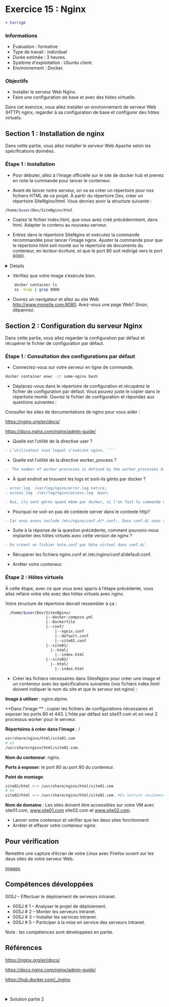 #  Exercice 15 :  Nginx ­
````diff
+ Corrigé
````
### Informations
- Évaluation : formative.
- Type de travail : individuel
- Durée estimée : 3 heures.
- Système d'exploitation : Ubuntu client.
- Environnement : Docker.  

### Objectifs  

- Installer le serveur Web Nginx.
- Faire une configuration de base et avec des hôtes virtuelle.


Dans cet exercice, vous allez installer un environnement de serveur Web (HTTP) nginx, regarder à sa configuration de base et configurer des hôtes virtuels.


## Section 1 : Installation de nginx
Dans cette partie, vous allez installer le serveur Web Apache selon les spécifications données.

### Étape 1 : Installation

- Pour débuter, allez à l’image officielle sur le site de docker hub et prenez en note la commande pour lancer le conteneur.

-	Avant de lancer notre serveur, on va se créer un répertoire pour nos fichiers HTML de ce projet. À partir du répertoire Dev, créer un répertoire SiteNginx/html. Vous devriez avoir la structure suivante :

```bash
/home/$user/Dev/SiteNginx/html
```
- 	Copiez le fichier index.html, que vous avez créé précédemment, dans html. Adapter le contenu au nouveau serveur.

-	Entrez dans le répertoire SiteNginx et exécutez la commande recommandée pour lancer l’image nginx. Ajuster la commande pour que le répertoire html soit monté sur le répertoire de documents du conteneur, en lecteur-écriture, et que le port 80 soit redirigé vers le port 8080.

<details>

```bash
docker run --name some-nginx -p 8080:80 -v "$PWD"/html/:/usr/share/nginx/html/ -d nginx

```

</details>

-	Vérifiez que votre image s’exécute bien.

```bash
    docker container ls
    ss -tnap | grep 8080
```
- Ouvrez un navigateur et allez au site Web http://www.monsite.com:8080.
Avez-vous une page Web? Sinon, dépannez.

## Section 2 : Configuration du serveur Nginx

Dans cette partie, vous allez regarder la configuration par défaut et récupérer le fichier de configuration par défaut.


### Étape 1 : Consultation des configurations par défaut

-	Connectez-vous sur votre serveur en ligne de commande.

```bash
docker container exec -it some-nginx bash
```

-	Déplacez-vous dans le répertoire de configuration et récupérez le fichier de configuration par défaut. Vous pouvez juste le copier dans le répertoire monté. Ouvrez le fichier de configuration et répondez aux questions suivantes :

Consulter les sites de documentations de nginx pour vous aider :

https://nginx.org/en/docs/ 

https://docs.nginx.com/nginx/admin-guide/ 


-	Quelle est l’utilité de la directive user ?  

   ````diff
- L’utilisateur sous lequel s’exécute nginx. ````
````
-	Quelle est l’utilité de la directive worker_process ? 

````diff
-  The number of worker processes is defined by the worker_processes directive in the nginx.conf configuration file and can either be set to a fixed number or configured to adjust automatically to the number of available CPU cores.
````

-	À quel endroit se trouvent les logs et sont-ils gérés par docker ? 
````diff
- error_log  /var/log/nginx/error.log notice;
- access_log  /var/log/nginx/access.log  main;

- Oui, ils sont gérés quand même par docker, si l'on fait la commande docker container logs some-nginx, on les voit.
````

- Pourquoi ne voit-on pas de contexte server dans le contexte http? 

````diff
- Car nous avons include /etc/nginx/conf.d/*.conf;. Dans conf.d/ nous avons le fichier default.conf qui contient le contexte server.
````

- Suite à la réponse de la question précédente, comment pouvons-nous implanter des hôtes virtuels avec cette version de nginx ?

````diff
- En créant un fichier hote.conf par hôte virtuel dans conf.d/.
````

- Récupérer les fichiers nginx.conf et  /etc/nginx/conf.d/default.conf.

- Arrêter votre conteneur.


### Étape 2 : Hôtes virtuels

À cette étape, avec ce que vous avez appris à l’étape précédente, vous allez refaire votre site avec des hôtes virtuels avec nginx. 

Votre structure de répertoire devrait ressembler à ça :


```bash
  /home/$user/Dev/SitesNginx/
                  |--docker-compose.yml
                  |--Dockerfile
                  |--conf/
                      |--ngnix.conf
                      |--default.conf
                      |--site02.conf
                  |--site01/
                    |--html/
                      |--index.html
                  |--site02/
                    |--html/
                      |--index.html
```

- Créer les fichiers nécessaires dans SitesNginx pour créer une image et un conteneur avec les spécifications suivantes (vos fichiers index.html doivent indiquer le nom du site et que le serveur est nginx) :

**Image à utiliser** : nginx:alpine. 

**Dans l’image ** : copier les fichiers de configurations nécessaires et exposer les ports 80 et 443. L’hôte par défaut est site01.com et on veut 2 processus worker pour le serveur.

**Répertoires à créer dans l’image** : /
```bash
usr/share/nginx/html/site01.com 
# et
/usr/share/nginx/html/site02.com.
```

**Nom du conteneur**: nginx.

**Ports à exposer**: le port 80 au port 80 du conteneur.

**Point de montage**: 
```bash
site01/html <-> /usr/share/nginx/html/site01.com 
# et
site02/html <-> /usr/share/nginx/html/site02.com. #En lecture seulement.
```

**Nom de domaine** : Les sites doivent être accessibles sur votre VM avec site01.com, www.site01.com site02.com et www.site02.com.

- Lancer votre conteneur et vérifier que les deux sites fonctionnent.
- Arrêter et effacer votre conteneur nginx.



## Pour vérification

Remettre une capture d’écran de votre Linux avec Firefox ouvert sur les deux sites de votre serveur Web.

[images](images/VerificationEx14.png)

## Compétences développées

00SJ – Effectuer le déploiement de serveurs intranet. 	
- 00SJ # 1 – Analyser le projet de déploiement.
- 00SJ # 2 – Monter les serveurs intranet.
- 00SJ # 3 – Installer les services intranet.
- 00SJ # 5 – Participer à la mise en service des serveurs intranet.


Note : les compétences sont développées en partie.

## Références

https://nginx.org/en/docs/ 

https://docs.nginx.com/nginx/admin-guide/ 

https://hub.docker.com/_/nginx 

­<details>
<summary>Solution partie 2</summary>

### docker-compose.yml

```bash
version: "3.2"

services:
    nginx:
        build: 
            context: .
        ports:
            - "80:80"
        volumes:
                - ./site01/html:/usr/share/nginx/html/site01.com
                - ./site02/html:/usr/share/nginx/html/site02.com
```
### Dockerfile

```bash
# Creer une image pour notre serveur nginx

FROM nginx:alpine
# Utilise la derniere image

RUN mkdir -p /usr/share/nginx/html/site01.com
# Ajoute le repertoire pour site01

RUN mkdir -p /usr/share/nginx/html/site02.com
# Ajoute le repertoire pour site02

EXPOSE 80 443
# Exposer les ports 80 et 443

WORKDIR /etc/nginx/
# Change dans le repertoire de configuration

COPY conf/nginx.conf nginx.conf
# Remplacer nginx.conf par le mien

COPY conf/default.conf conf.d/default.conf
# Remplacer default.conf par le mien, pour site01.com

COPY conf/site02.conf conf.d/site02.conf
# Copier le fichier de configuration pour site02.com
```

### nginx.conf
```bash
user  nginx;
worker_processes  2;

error_log  /var/log/nginx/error.log notice;
pid        /var/run/nginx.pid;


events {
    worker_connections  1024;
}


http {
    include       /etc/nginx/mime.types;
    default_type  application/octet-stream;

    log_format  main  '$remote_addr - $remote_user [$time_local] "$request" '
                      '$status $body_bytes_sent "$http_referer" '
                      '"$http_user_agent" "$http_x_forwarded_for"';

    access_log  /var/log/nginx/access.log  main;

    sendfile        on;
    #tcp_nopush     on;

    keepalive_timeout  65;

    #gzip  on;

    include /etc/nginx/conf.d/*.conf;
}

```

### default.conf
```bash
server {
    listen       80;
    listen  [::]:80;
    server_name site01.com www.site01.com;

    #charset koi8-r;
    #access_log  /var/log/nginx/host.access.log  main;

    location / {
        root   /usr/share/nginx/html/site01.com;
        index  index.html index.htm;
    }

    #error_page  404              /404.html;

    # redirect server error pages to the static page /50x.html
    #
    error_page   500 502 503 504  /50x.html;
    location = /50x.html {
        root   /usr/share/nginx/html;
    }

    # proxy the PHP scripts to Apache listening on 127.0.0.1:80
    #
    #location ~ \.php$ {
    #    proxy_pass   http://127.0.0.1;
    #}

    # pass the PHP scripts to FastCGI server listening on 127.0.0.1:9000
    #
    #location ~ \.php$ {
    #    root           html;
    #    fastcgi_pass   127.0.0.1:9000;
    #    fastcgi_index  index.php;
    #    fastcgi_param  SCRIPT_FILENAME  /scripts$fastcgi_script_name;
    #    include        fastcgi_params;
    #}

    # deny access to .htaccess files, if Apache's document root
    # concurs with nginx's one
    #
    #location ~ /\.ht {
    #    deny  all;
    #}
}
```

### site02.conf
```bash
server {
    listen       80;
    listen  [::]:80;
    server_name  site02.com www.site02.com;

    #charset koi8-r;
    #access_log  /var/log/nginx/host.access.log  main;

    location / {
        root   /usr/share/nginx/html/site02.com;
        index  index.html index.htm;
    }

    #error_page  404              /404.html;

    # redirect server error pages to the static page /50x.html
    #
    error_page   500 502 503 504  /50x.html;
    location = /50x.html {
        root   /usr/share/nginx/html;
    }

    # proxy the PHP scripts to Apache listening on 127.0.0.1:80
    #
    #location ~ \.php$ {
    #    proxy_pass   http://127.0.0.1;
    #}

    # pass the PHP scripts to FastCGI server listening on 127.0.0.1:9000
    #
    #location ~ \.php$ {
    #    root           html;
    #    fastcgi_pass   127.0.0.1:9000;
    #    fastcgi_index  index.php;
    #    fastcgi_param  SCRIPT_FILENAME  /scripts$fastcgi_script_name;
    #    include        fastcgi_params;
    #}

    # deny access to .htaccess files, if Apache's document root
    # concurs with nginx's one
    #
    #location ~ /\.ht {
    #    deny  all;
    #}
}
```

</details>